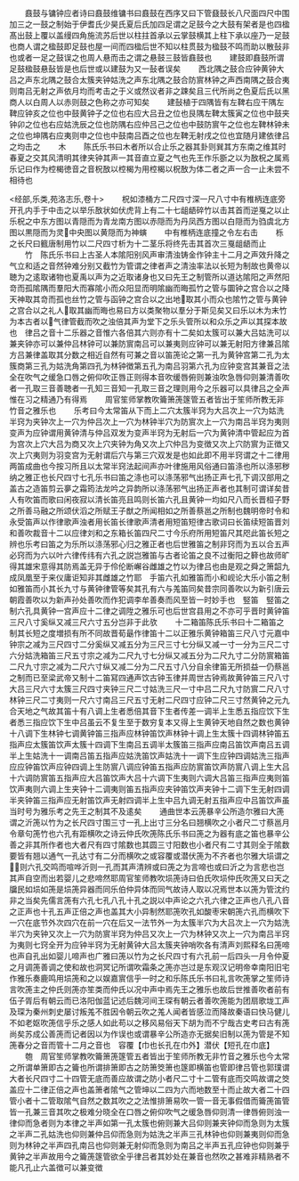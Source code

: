 <!-- { "loadSidebar": true } -->
　　鼖鼓与镛钟应者诗曰鼖鼓维镛书曰鼖鼓在西序又曰下管鼗鼓长八尺面四尺中围加三之一鼓之制始于伊耆氏少昊氏夏后氏加四足谓之足鼓今之大鼓有架者是也四楹髙出鼓上覆以盖缦四角施流苏后世以柱拄首承以云掌鼓横其上柱下承以座乃一足鼓也商人谓之楹鼓即足鼓也屋一间而四楹后世不知以柱贯鼓为楹鼓不鸣而助以散鼔非也或者一足之鼓误之也周人悬而击之谓之悬鼓三鼓皆鼖鼓也
　　建鼓即鼖鼓所谓足鼓楹鼓悬鼔皆是也后世或以建鼓为又一鼔者误矣
　　西北隅之鼓合应钟黄钟大吕之声东北隅之鼓合太簇夹钟姑洗之声东北隅之鼓合防賔林钟之声西南隅之鼓合夷则南吕无射之声依月均而考击之于义或然议者非之踈矣且三代所尚之色夏后氏以黑商人以白周人以赤则鼓之色称之亦可知矣
　　建鼔植于四隅皆有左鞞右应干隅左鞞应钟亥之位也中鼓黄钟子之位也右应大吕丑之位也艮隅左鞞太簇寅之位也中鼓夹钟卯之位也右应姑洗辰之位也防隅右应仲吕己之位也中鼓防賔午之位也左鞞林钟未之位也坤隅右应夷则申之位也中鼓南吕酉之位也左鞞无射戌之位也宜随月建依律吕之均击之
　　木
　　陈氏乐书曰木者所以合止乐之器其卦则巽其方东南之维其时春夏之交其风清明其律夹钟其声一其音直立夏之气也先王作乐斵之以为敔柷之属焉乐记曰作为椌楬徳音之音柷敔以椌楬为用椌楬以柷敔为体二者之声一合一止未尝不相待也

<经部,乐类,苑洛志乐,卷十>
　　柷如漆桶方二尺四寸深一尺八寸中有椎柄连底旁开孔内手于中击之以举乐敔状如伏虎背上有二十七龃龉碎竹以击其首而逆戛之以止乐柷之中东方图以青隠而为青龙南方图以赤隠而为丹凤西方图以白隠而为驺虞北方图以黒隠而为灵中央图以黄隠而为神螾
　　中有椎柄连底撞之令左右击
　　栎之长尺曰籈唐制用竹以二尺四寸析为十二茎乐将终先击其首次三戛龃龉而止
　　竹　陈氏乐书曰上古圣人本隂阳别风声审清浊铸金作钟主十二月之声效升降之气立和适之音然钟难分别又截竹为管谓之律者声之清浊率法以长短为制故也黄帝以聴为之逺取诸物也夏禹以声为之近取诸身也又曰先王之制管所以道达隂阳之声然阳竒而孤隂隅而羣阳大而寡隂小而众阳显而明隂幽而晦孤竹之管与圜钟之宫合以之降天神取其竒而孤也丝竹之管与函钟之宫合以之出地取其小而众也隂竹之管与黄钟之宫合以之礼人取其幽而晦也易曰方以类聚物以羣分于斯见矣又曰乐以木为末竹为本古者以气律管截而吹之浊倍其声为堂下之乐头管所以和众乐之声以其探本故也　律吕之音十二乐器之音惟六各倍其六则亦有十二矣如太簇可以兼大吕姑洗可以兼夹钟亦可以兼仲吕林钟可以兼防賔南吕可以兼夷则应钟可以兼无射阳方律兼吕隂方吕兼律盖取其分数之相近自然有可兼之音以笛箎论之第一孔为黄钟宫第二孔为太簇商第三孔为姑洗角第四孔为林钟徴第五孔为南吕羽第六孔为应钟变宫其兼音之法全在吹气之缓急口唇之俯仰吹正唇正则得本音吹缓唇俯则兼浊吹急唇仰则兼清善吹者一孔取三音善聴者一孔知三音知一孔取三音之理则用今之乐器可以具律吕之全声惟在习之精通乃有得焉
　　周官笙师掌教吹籥箫箎篴管五者皆出于笙师所教无非竹音之雅乐也
　　乐考曰今太常笛从下而上二穴太簇半窍为大吕次上一穴为姑洗半窍为夹钟次上一穴为仲吕次上一穴为林钟半穴为防賔次上一穴为南吕半窍为夷则变声为应钟谓用黄钟清与仲吕双发为变声半窍为无射后一穴为黄钟清中管起应为首为宫次上穴大吕为商又次上穴夹钟为角又次上穴仲吕为变徴又次上穴防賔为正徴又次上穴夷则为羽变宫为无射谓后穴与第三穴双发是也如此即不用半窍谓之十二律用两笛成曲也今按习所且以太常半窍法起间声亦叶律施用风俗通曰笛涤也所以涤邪秽纳之雅正也长尺四寸七孔乐书曰笛之涤也可以涤荡邪气出扬正声七孔下调汉部用之盖古之造笛剪云夣之霜筠法龙吟之异韵所以涤荡邪气出扬正声者也其制可谓详矣昔人有吹笛而歌曰闲夜寂以清长笛亮且鸣则长笛六孔且黄钟一均如尺八而长晋桓子野之所善马融之所颂伏滔之所赋王子猷之所闻相如之所善蔡邕之所制也魏明帝时令和永受笛声以作律歌声浊者用长笛长律歌声清者用短笛短律古歌词曰长笛续短笛晋刘和善吹裁音十二以应律刘和之东箱长笛四尺二寸今乐府所用短笛尺其咫此笛长短之辨也乐考曰笛之为乐所以涤荡邪心归之雅正者也后世雅笛之制非窍而为五以合五声必窍而为六以叶六律传纬有六孔之説岂雅笛与古者论笛之良不过衡阳之簳也故师旷得其雄宋意得其防焉盖无异于伶伦断嶰谷雌雄之竹以为律吕也由是观之舜之箫韶九成凤凰至于来仪庸讵知非其雌雄之竹耶　手笛六孔如雅笛而小和岘论大乐小笛之制如雅笛而小其长九寸与黄钟律管等矣其孔有六与羗笛同矣昔宗同善吹以为新引唐云朝霞善吹以为新声孙处善吹而作犯调李牟善奏而风至皆一时妙手也　竪笛　竪笛之制六孔具黄钟一宫声应十二律之调陞之雅乐可也后世宫县用之不亦可乎晋时黄钟笛三尺八寸奚纵又减三尺六寸五分岂非于此欤
　　十二箱笛陈氏乐书曰十二箱笛之制其长短之度増损有所不同故晋荀朂作律笛十二以正雅乐黄钟箱笛三尺八寸元嘉中钟宗之减为三尺四寸二分奚纵又减五分为三尺三寸七分纵又减一寸一分为三尺二寸六分姑洗箱笛三尺五寸宗之减为二尺九寸七分纵又减五分为二尺九寸二分防賔箱笛二尺九寸宗之减为二尺六寸纵又减二分为二尺五寸八分自余律笛无所损益一仍蔡邕之制而已至梁武帝又制十二笛冩四通声饮古钟玉律并周世古钟焉故黄钟笛三尺八寸大吕三尺六寸太簇三尺四寸夹钟三尺二寸姑洗三尺一寸中吕二尺九寸防賔二尺八寸林钟三尺二寸夷则一尺六寸南吕三尺五寸无射二尺四寸应钟二尺三寸然黄钟之元九合天地之气故其笛十有八调上生者悉倍其音下生者传差一调半上生悉五指应饮下生者悉三指应饮下生中吕虽云不复生至于数穷复本又得上生黄钟天地自然之数也黄钟十八调下生林钟七调黄钟笛三指声应林钟笛饮声林钟十调上生太簇十四调林钟笛五指声应太簇笛饮声太簇十四调下生南吕五调半太簇笛三指声应南吕笛饮声南吕五调半上生姑洗十一调南吕笛五指声应姑洗笛饮声姑洗十一调下生应钟四调姑洗三指声应应钟笛饮声应钟四调上生防賔八调应钟笛五指声应防賔笛饮声防賔八调上生大吕十六调防賔笛五指声应大吕笛饮声大吕十六调下生夷则六调大吕笛三指声应夷则笛饮声夷则六调上生夹钟十二调夷则笛五指声应夹钟笛饮声夹钟十二调下生无射四调半夹钟笛三指声应无射笛饮声无射四调半上生中吕九调无射五指声应中吕笛饮声虽当时号为雅乐考之先王之制其不及逺矣
　　通曲世本云箎暴辛公所造尔雅曰大箎谓之沂箎以竹为之长尺四寸围三寸一孔上出寸三分名曰翘横吹之小者尺二寸蔡邕月令章句箎竹也六孔有距横吹之诗云仲氏吹箎陈氏乐书曰箎之为器有底之笛也暴辛公善之非其所作者也大者尺有四寸隂数也其圆三寸阳数也小者尺有二寸其则全于隂数要皆有翘以通气一孔达寸有二分而横吹之或容覆或潜伏箎为不齐者也尔雅大埙谓之则六孔交鸣而喧哗沂则一孔而其声清辨或曰箎之为言啼也或曰沂之为言悲也岂其声自空而出若婴儿之悲啼然耶周官笙师教吹埙箎诗曰伯氏吹埙仲氏吹箎又曰天之牖民如埙如箎是埙箎异器而同乐伯仲异体而同气故诗人取以况焉世本以箎为管沈约非之当矣先儒言箎有六孔七孔八孔十孔之説以中声论之六孔六律之正声也八孔八音之正声也十孔五声正倍之声也盖其大小异制然耶箎吹孔如酸枣宋朝箎六孔而横吹下一穴在底节外次四穴在前一穴在后又一法节外一为太簇半穴为大吕次上一穴为姑洗半穴为夹钟又次上一穴为防賔半窍为仲吕又次上一穴为林钟又次上一穴为南吕半窍为夷则七窍全开为应钟半窍为无射黄钟大吕太簇夹钟哨吹各有清声刘熙释名曰箎啼也声自孔出如婴儿啼声也广雅曰箎以竹为之长尺四寸有六孔前一后四头一月令仲夏之月调箎善调之使和故也洞冥记所谓吹霜条之箎亦岂过是东观汉记明帝幸南阳旧宅作雅乐奏鹿鸣用埙箎和之以娱嘉賔信乎一时之和乐陈氏乐书曰礼言吹箎掌之笙师诗言吹箎主之仲氏则箎亦笙类而仲氏以况中声中焉先王之雅乐也故后世推善吹者前有伍子胥后有朝云而已洛阳伽蓝记述后魏河间王琛有朝云者善吹箎能为团扇歌垅工声及琛为秦州刺史屡讨叛羗不胜因令朝云吹之羗人闻者皆感泣而降故秦语曰快马健儿不如老妪吹箎信乎乐之感人如此苟以之移风易俗天下胡为而不宁哉古史考曰古有箎尚矣苏成公善箎而记者因以为作误也或谓暴辛公所造亦无据矣旧制以箎为管是不知箎春分之音而管十二月之音也　容覆【巾也长孔在巾外】潜伏【短孔在巾底】
　　匏　周官笙师掌教吹籥箫箎篴管五者皆出于笙师所教无非竹音之雅乐也今太常之所谓单箫即古之籥也所谓排箫即古之防箫筊箫也篴即横笛也管即律吕管也郭璞谓大者长尺四寸二十四管无底而善应故谓之防小者尺二寸十二管有底而交鸣故谓之筊盖应十二律正倍之声也盖箫者隂气之管坤以二四为六而地数至十而止故大者二十四管小者十二管取隂气自然之数其吹之之法惟排箫易吹一管一音无事假借而籥箎笛管皆一孔兼三音其吹之极难分晓全在口唇之俯仰吹气之缓急唇仰则清一律唇俯则浊一律仰而急者则为本律之半声如第一孔太簇也俯则兼大吕仰则兼夹钟仰而急则为太簇之半声二孔姑洗也仰则兼仲吕仰而急则为姑洗之半声三孔林钟也仰则兼夷则仰而急则为林钟之半声四孔南吕也仰则兼无射仰而急则为南吕之半声五孔应钟也仰则兼乎黄钟之半声故用今之籥箎篴管欲全乎律吕者其妙处在兼音也然吹之甚难非精熟者不能凡孔止六盖徴可以兼变徴
